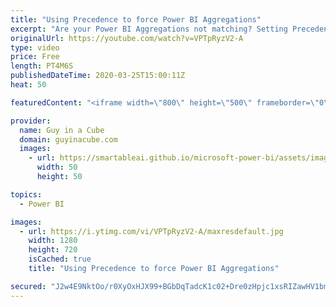 ```yaml
---
title: "Using Precedence to force Power BI Aggregations"
excerpt: "Are your Power BI Aggregations not matching? Setting Precedence can control which Power BI aggregation will be preferred. A little hint to help it on its way!  Documentation: https://docs.microsoft.com/power-bi/desktop-aggregations#aggregation-precedence  📢 Become a member: https://guyinacu.be/membership"
originalUrl: https://youtube.com/watch?v=VPTpRyzV2-A
type: video
price: Free
length: PT4M6S
publishedDateTime: 2020-03-25T15:00:11Z
heat: 50

featuredContent: "<iframe width=\"800\" height=\"500\" frameborder=\"0\" src=\"https://www.youtube.com/embed/VPTpRyzV2-A\" allow=\"accelerometer; autoplay; encrypted-media; gyroscope; picture-in-picture\" allowfullscreen></iframe>"

provider:
  name: Guy in a Cube
  domain: guyinacube.com
  images:
    - url: https://smartableai.github.io/microsoft-power-bi/assets/images/organizations/guyinacube.com-50x50.jpg
      width: 50
      height: 50

topics:
  - Power BI

images:
  - url: https://i.ytimg.com/vi/VPTpRyzV2-A/maxresdefault.jpg
    width: 1280
    height: 720
    isCached: true
    title: "Using Precedence to force Power BI Aggregations"

secured: "J2w4E9NktOo/r0XyOxHJX99+BGbDqTadcK1c02+Dre0zHpjc1xsRIZawHV1bm8h+yv/Wr7/O6FRYYcp/VQsKkRHq0B5ikPZqAEXTsOPshL40tSh6g4hOThgTagnqQPTgUQmPAAMEb2mb4izzojw3oBQKPKSSr/p9aYrQ7NN6xX1+1WtVIYAre9kIbjk6zOcTTfPpaMTXeq5pHkN3dcXuo02f5apH9Ehvd9U+5o+e7wcrVoZiEPi7bOn+z9GU8whCvteQYCEVPcTt2wn9uZOM9w4JFEXPLH/Gc3OmX/FYBAQ9aiiCy59JfN7x/j9CBFBmD/k3I3Kjb9kt0ZaaGbOxzB0qLrIlwZFQyHCG3U45lZpi9oJ4PgwZgC/uPAqpzDb9NeMZhg7sPw6eDvFoAiAaeLkx7cvnp5caarzaUH6Y5Uw=;HYXlBnzglc1kSTRoGabgSg=="
---
```


